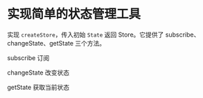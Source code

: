 # 实现简单的状态管理工具

实现 `createStore`，传入初始 `State` 返回 Store。它提供了 subscribe、changeState、getState 三个方法。

subscribe 订阅

changeState 改变状态

getState 获取当前状态





